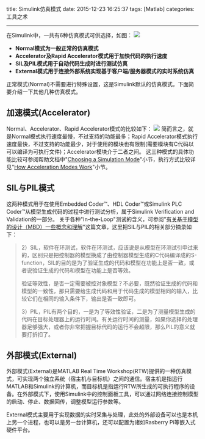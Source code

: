 title: Simulink仿真模式
date: 2015-12-23 16:25:37
tags: [Matlab]
categories: 工具之术

---

在Simulink中，一共有6种仿真模式可供选择，如图：
![](http://gmf.shengnengjin.cn/Matlab20151223135602.png)
- **Normal模式为一般正常的仿真模式**
- **Accelerator及Rapid Accelerator模式用于加快代码的执行速度**
- **SIL及PIL模式用于自动代码生成时进行测试仿真**
- **External模式用于连接外部系统实现基于客户端/服务器模式的实时系统仿真**

正常模式(Normal)不需要进行特殊设置，这是Simulink默认的仿真模式。下面简要介绍一下其他几种仿真模式。

<!--more-->

## **加速模式(Accelerator)** ##
Normal、Accelerator、Rapid Accelerator模式的比较如下：
![](http://gmf.shengnengjin.cn/Matlabaccel_perform12c.png)
简而言之，就是Normal模式执行速度最慢，不过支持的功能最多；Rapid Accelerator模式执行速度最快，不过支持的功能最少，对于使用的模块也有限制(需要模块有C代码以可以编译为可执行文件)；Accelerator模块介于二者之间。
这三种模式的具体功能比较可参阅帮助文档中"[Choosing a Simulation Mode](http://cn.mathworks.com/help/simulink/ug/choosing-a-simulation-mode.html)"小节，执行方式比较详见"[How Acceleration Modes Work](http://cn.mathworks.com/help/simulink/ug/how-the-acceleration-modes-work.html)"小节。

## **SIL与PIL模式**
这两种模式用于在使用Embedded Coder™、HDL Coder™或Simulink PLC Coder™从模型生成代码的过程中进行测试分析，属于Simulink Verification and Validation的一部分。
关于各种"In-the-Loop"测试的含义，可参阅"[有关基于模型的设计（MBD）一些概念和理解](http://www.matlabsky.com/thread-38774-1-1.html)"这篇文章，这里把SIL与PIL的相关部分摘录如下：

> 2）SIL，软件在环测试，软件在环测试，应该说是从模型在环测试引申过来的，区别只是把控制器的模型换成了由控制器模型生成的C代码编译成的S-function，SIL的目的是为了验证生成的代码和模型在功能上是否一致，或者说验证生成的代码和模型在功能上是否等效。
>
> 验证等效性，是否一定需要被控对象模型？不必要，既然验证生成的代码和模型的一致性，那只需要给生成代码和用于代码生成的模型相同的输入，比较它们在相同的输入条件下，输出是否一致即可。
> 
> 3）PIL，PIL有两个目的，一是为了等效性验证，二是为了测量模型生成的代码在目标处理器上的运行时间。有关运行时间的测量，如果你选择的处理器足够强大，或者你非常把握目标代码的运行不会超限，那么PIL的意义就要打折扣了。

## **外部模式(External)** ##
外部模式(External)是MATLAB Real Time Workshop(RTW)提供的一种仿真模式，可实现两个独立系统（宿主机与目标机）之间的通信。宿主机是指运行MATLAB和Simulink的计算机，而目标机是指运行RTW所生成的可执行程序的设备。在外部模式下，使用Simulink中的控制面板工具，可以通过网络连接控制模型的启动、停止、数据回传，调整模型运行参数等。

External模式主要用于实现数据的实时采集与处理，此处的外部设备可以也是本机上另一个进程，也可以是另一台计算机，还可以配置为诸如Rasberry Pi等嵌入式硬件平台。
